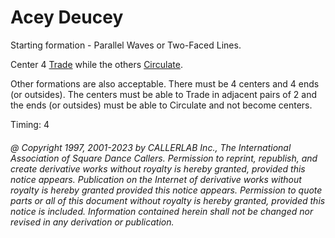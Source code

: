 
# Acey Deucey

Starting formation - Parallel Waves or Two-Faced Lines.

Center 4 [Trade](../b2/trade.md) while the others
[Circulate](../b1/circulate.md).

Other formations are also acceptable. There must be 4 centers
and 4 ends (or outsides). The centers must be able to Trade in
adjacent pairs of 2 and the ends (or outsides) must be able to
Circulate and not become centers.

Timing: 4

###### @ Copyright 1997, 2001-2023 by CALLERLAB Inc., The International Association of Square Dance Callers. Permission to reprint, republish, and create derivative works without royalty is hereby granted, provided this notice appears. Publication on the Internet of derivative works without royalty is hereby granted provided this notice appears. Permission to quote parts or all of this document without royalty is hereby granted, provided this notice is included. Information contained herein shall not be changed nor revised in any derivation or publication.
